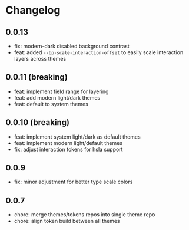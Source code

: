# Changelog
 
## 0.0.13
- fix: modern-dark disabled background contrast
- feat: added `--bp-scale-interaction-offset` to easily scale interaction layers across themes

## 0.0.11 (breaking)
- feat: implement field range for layering
- feat: add modern light/dark themes
- feat: default to system themes

## 0.0.10 (breaking)
- feat: implement system light/dark as default themes
- feat: implement modern light/default themes
- fix: adjust interaction tokens for hsla support

## 0.0.9
- fix: minor adjustment for better type scale colors

## 0.0.7
- chore: merge themes/tokens repos into single theme repo
- chore: align token build between all themes